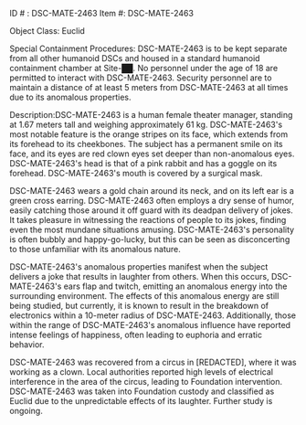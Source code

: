 ID # : DSC-MATE-2463
Item #: DSC-MATE-2463

Object Class: Euclid

Special Containment Procedures: DSC-MATE-2463 is to be kept separate from all other humanoid DSCs and housed in a standard humanoid containment chamber at Site-██. No personnel under the age of 18 are permitted to interact with DSC-MATE-2463. Security personnel are to maintain a distance of at least 5 meters from DSC-MATE-2463 at all times due to its anomalous properties.

Description:DSC-MATE-2463 is a human female theater manager, standing at 1.67 meters tall and weighing approximately 61 kg. DSC-MATE-2463's most notable feature is the orange stripes on its face, which extends from its forehead to its cheekbones. The subject has a permanent smile on its face, and its eyes are red clown eyes set deeper than non-anomalous eyes. DSC-MATE-2463's head is that of a pink rabbit and has a goggle on its forehead. DSC-MATE-2463's mouth is covered by a surgical mask.

DSC-MATE-2463 wears a gold chain around its neck, and on its left ear is a green cross earring. DSC-MATE-2463 often employs a dry sense of humor, easily catching those around it off guard with its deadpan delivery of jokes. It takes pleasure in witnessing the reactions of people to its jokes, finding even the most mundane situations amusing. DSC-MATE-2463's personality is often bubbly and happy-go-lucky, but this can be seen as disconcerting to those unfamiliar with its anomalous nature.

DSC-MATE-2463's anomalous properties manifest when the subject delivers a joke that results in laughter from others. When this occurs, DSC-MATE-2463's ears flap and twitch, emitting an anomalous energy into the surrounding environment. The effects of this anomalous energy are still being studied, but currently, it is known to result in the breakdown of electronics within a 10-meter radius of DSC-MATE-2463. Additionally, those within the range of DSC-MATE-2463's anomalous influence have reported intense feelings of happiness, often leading to euphoria and erratic behavior.

DSC-MATE-2463 was recovered from a circus in [REDACTED], where it was working as a clown. Local authorities reported high levels of electrical interference in the area of the circus, leading to Foundation intervention. DSC-MATE-2463 was taken into Foundation custody and classified as Euclid due to the unpredictable effects of its laughter. Further study is ongoing.
